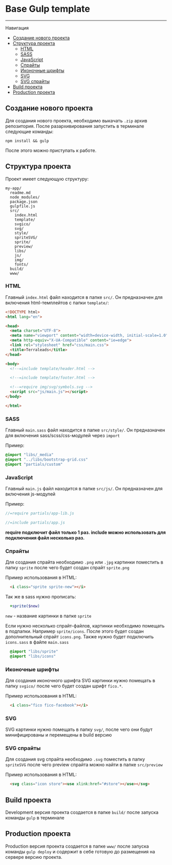 # Base Gulp template

---------------------------------

Навигация

- [Создание нового проекта](#Создание-нового-проекта)
- [Структура проекта](#Структура-проекта)
  - [HTML](#HTML)
  - [SASS](#SASS)
  - [JavaScript](#JavaScript)
  - [Спрайты](#Спрайты)
  - [Иконочные шрифты](#Иконочные-шрифты)
  - [SVG](#SVG)
  - [SVG спрайты](#SVG-спрайты)
- [Build проекта](#Build-проекта)
- [Production проекта](#Production-проекта)


## Создание нового проекта

Для создания нового проекта, необходимо выкачать `.zip` архив репозитория. После разархивирования  запустить в терминале следующие команды:

```
npm install && gulp
```

После этого можно приступать к работе.

## Структура проекта

Проект имеет следующую структуру:

```
my-app/
  readme.md
  node_modules/
  package.json
  gulpfile.js
  src/
    index.html
    template/
    svgico/
    svg/
    style/
    spriteSVG/
    sprite/
    preview/
    libs/
    js/
    img/
    fonts/
  build/
  www/

```

### HTML

Главный `index.html` файл находится в папке `src/`. Он предназначен для включения html-темплейтов с папки `template/`:

```html
<!DOCTYPE html>
<html lang="en">

<head>
  <meta charset="UTF-8">
  <meta name="viewport" content="width=device-width, initial-scale=1.0">
  <meta http-equiv="X-UA-Compatible" content="ie=edge">
  <link rel="stylesheet" href="css/main.css">
  <title>Terraleads</title>
</head>

<body>
  <!--=include template/header.html -->

  <!--=include template/footer.html -->

  <!--=require img/svg/symbols.svg -->
  <script src="js/main.js"></script>
</body>

</html>
```

### SASS

Главный `main.sass` файл находится в папке `src/style/`. Он предназначен для включения sass/scss/css-модулей через `import`

Пример:

```sass
@import "libs/_media"
@import "../libs/bootstrap-grid.css"
@import "partials/custom"
```


### JavaScript

Главный `main.js` файл находится в папке `src/js/`. Он предназначен для включения js-модулей

Пример:
```js
//=require partials/app-lib.js

//=include partials/app.js
```

**require подключит файл только 1 раз. include можно использовать для подключения файл несколько раз.**

### Спрайты
Для создания спрайта необходимо `.png` или `.jpg` картинки поместить в папку `sprite` после чего будет создан спрайт `sprite.png`

Пример использования в HTML:

```html
  <i class="sprite sprite-new"></i>
```

Так же в sass нужно прописать:

```sass
  +sprite($new)
```

`new` - название картинки в папке `sprite`

Если нужно несколько спрайт-файлов, картинки необходимо помещать в подпапки. Например `sprite/icons`. После этого будет создан дополнительный спрайт `icons.png`. Также нужно будет подключить `icons.sass` в файле `main.sass`

```sass
  @import "libs/sprite"
  @import "libs/icons"
```



### Иконочные шрифты

Для создания иконочного шрифта SVG картинки нужно помещать в папку `svgico/` после чего будет создан шрифт `fico.*`.

Пример использования в HTML:

```html
  <i class="fico fico-facebook"></i>
```


### SVG

SVG картинки нужно помещать в папку `svg/`, после чего они будут минифицированы и перемещены в build версию

### SVG спрайты

Для создания svg спрайта необходимо `.svg` поместить в папку `spriteSVG` после чего preview спрайта можно найти в папке `src/preview`

Пример использования в HTML:

```html
  <svg class="icon store"><use xlink:href="#store"></use></svg>
```

## Build проекта

Development версия проекта создается в папке `build/` после запуска команды `gulp` в терминале

## Production проекта

Production версия проекта создается в папке `www/` после запуска команды `gulp deploy` и содержит в себе готовую до размещения на сервере версию проекта.
